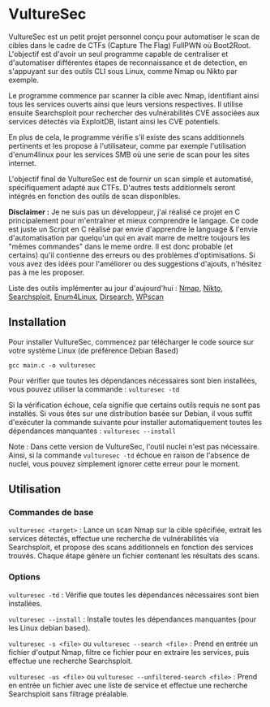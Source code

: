 # VultureSec

VultureSec est un petit projet personnel conçu pour automatiser le scan de cibles dans le cadre de CTFs (Capture The Flag) FullPWN où Boot2Root. L'objectif est d'avoir un seul programme capable de centraliser et d'automatiser différentes étapes de reconnaissance et de detection, en s'appuyant sur des outils CLI sous Linux, comme Nmap ou Nikto par exemple.

Le programme commence par scanner la cible avec Nmap, identifiant ainsi tous les services ouverts ainsi que leurs versions respectives. Il utilise ensuite Searchsploit pour rechercher des vulnérabilités CVE associées aux services détectés via ExploitDB, listant ainsi les CVE potentiels.

En plus de cela, le programme vérifie s'il existe des scans additionnels pertinents et les propose à l'utilisateur, comme par exemple l'utilisation d'enum4linux pour les services SMB où une serie de scan pour les sites internet.

L'objectif final de VultureSec est de fournir un scan simple et automatisé, spécifiquement adapté aux CTFs. D'autres tests additionnels seront intégrés en fonction des outils de scan disponibles.

**Disclaimer :** Je ne suis pas un développeur, j'ai réalisé ce projet en C principalement pour m'entraîner et mieux comprendre le langage. Ce code est juste un Script en C réalisé par envie d'apprendre le language & l'envie d'automatisation par quelqu'un qui en avait marre de mettre toujours les "mêmes commandes" dans le meme ordre.
Il est donc probable (et certains) qu'il contienne des erreurs ou des problèmes d'optimisations. Si vous avez des idées pour l'améliorer ou des suggestions d'ajouts, n'hésitez pas à me les proposer.

Liste des outils implémenter au jour d'aujourd'hui : [Nmap](https://github.com/nmap/nmap), [Nikto](https://github.com/sullo/nikto), [Searchsploit](https://github.com/rad10/SearchSploit.py), [Enum4Linux](https://github.com/rad10/SearchSploit.py), [Dirsearch](https://github.com/rad10/SearchSploit.py), [WPscan](https://github.com/wpscanteam/wpscan)

## Installation

Pour installer VultureSec, commencez par télécharger le code source sur votre système Linux (de préférence Debian Based)

`gcc main.c -o vulturesec`

Pour vérifier que toutes les dépendances nécessaires sont bien installées, vous pouvez utiliser la commande : `vulturesec -td`

Si la vérification échoue, cela signifie que certains outils requis ne sont pas installés. Si vous êtes sur une distribution basée sur Debian, il vous suffit d'exécuter la commande suivante pour installer automatiquement toutes les dépendances manquantes : `vulturesec --install`

Note : Dans cette version de VultureSec, l'outil nuclei n'est pas nécessaire. Ainsi, si la commande `vulturesec -td` échoue en raison de l'absence de nuclei, vous pouvez simplement ignorer cette erreur pour le moment.

## Utilisation

### Commandes de base

`vulturesec <target>` : Lance un scan Nmap sur la cible spécifiée, extrait les services détectés, effectue une recherche de vulnérabilités via Searchsploit, et propose des scans additionnels en fonction des services trouvés. Chaque étape génère un fichier contenant les résultats des scans.

### Options

`vulturesec -td` : Vérifie que toutes les dépendances nécessaires sont bien installées.

`vulturesec --install` : Installe toutes les dépendances manquantes (pour les Linux debian based).

`vulturesec -s <file>` ou `vulturesec --search <file>` : Prend en entrée un fichier d'output Nmap, filtre ce fichier pour en extraire les services, puis effectue une recherche Searchsploit.

`vulturesec -us <file>` ou `vulturesec --unfiltered-search <file>` : Prend en entrée un fichier avec une liste de service et effectue une recherche Searchsploit sans filtrage préalable.
